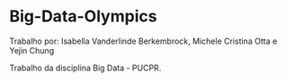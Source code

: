 # Big-Data-Olympics

Trabalho por: Isabella Vanderlinde Berkembrock, Michele Cristina Otta e Yejin Chung

Trabalho da disciplina Big Data - PUCPR.
